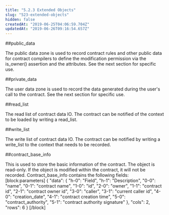 ```yaml
---
title: "5.2.3 Extended Objects"
slug: "523-extended-objects"
hidden: false
createdAt: "2019-06-25T04:06:59.704Z"
updatedAt: "2019-06-26T09:16:54.657Z"
---
```

##public_data

The public data zone is used to record contract rules and other public data for contract compilers to define the modification permission via the is_owner() assertion and the attributes. See the next section for specific use.


##private_data

The user data zone is used to record the data generated during the user's call to the contract. See the next section for specific use.


##read_list

The read list of contract data IO. The contract can be notified of the context to be loaded by writing a read_list.


##write_list

The write list of contract data IO. The contract can be notified by writing a write_list to the context that needs to be recorded.


##contract_base_info

This is used to store the basic information of the contract. The object is read-only. If the object is modified within the contract, it will not be recorded. Contract_base_info contains the following fields:
[block:parameters]
{
  "data": {
    "h-0": "Field",
    "h-1": "Description",
    "0-0": "name",
    "0-1": "contract name",
    "1-0": "id",
    "2-0": "owner",
    "1-1": "contract id",
    "2-1": "contract owner id",
    "3-0": "caller",
    "3-1": "current caller id",
    "4-0": "creation_date",
    "4-1": "contract creation time",
    "5-0": "contract_authority",
    "5-1": "contract authority signature"
  },
  "cols": 2,
  "rows": 6
}
[/block]